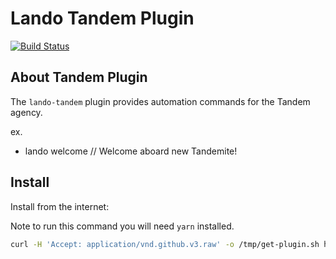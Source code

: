 Lando Tandem Plugin
===================

[![Build Status](https://travis-ci.com/thinktandem/lando-tandem.svg?branch=master)](https://travis-ci.com/thinktandem/lando-tandem)

About Tandem Plugin
-------------------

The `lando-tandem` plugin provides automation commands for the Tandem agency.

ex.

* lando welcome // Welcome aboard new Tandemite!

Install
-------

Install from the internet:

Note to run this command you will need `yarn` installed.

```bash
curl -H 'Accept: application/vnd.github.v3.raw' -o /tmp/get-plugin.sh https://api.github.com/repos/thinktandem/lando-tandem/contents/scripts/get-plugin.sh && chmod +x /tmp/get-plugin.sh && /tmp/get-plugin.sh && cd ~/.lando/plugins/lando-tandem; yarn
```

